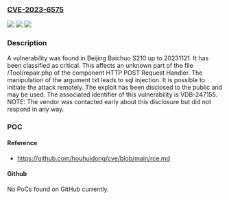 ### [CVE-2023-6575](https://cve.mitre.org/cgi-bin/cvename.cgi?name=CVE-2023-6575)
![](https://img.shields.io/static/v1?label=Product&message=S210&color=blue)
![](https://img.shields.io/static/v1?label=Version&message=%3D%2020231121%20&color=brighgreen)
![](https://img.shields.io/static/v1?label=Vulnerability&message=CWE-89%20SQL%20Injection&color=brighgreen)

### Description

A vulnerability was found in Beijing Baichuo S210 up to 20231121. It has been classified as critical. This affects an unknown part of the file /Tool/repair.php of the component HTTP POST Request Handler. The manipulation of the argument txt leads to sql injection. It is possible to initiate the attack remotely. The exploit has been disclosed to the public and may be used. The associated identifier of this vulnerability is VDB-247155. NOTE: The vendor was contacted early about this disclosure but did not respond in any way.

### POC

#### Reference
- https://github.com/houhuidong/cve/blob/main/rce.md

#### Github
No PoCs found on GitHub currently.

